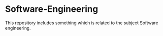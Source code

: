 # Software-Engineering
This repository includes something which is related to the subject Software engineering.
